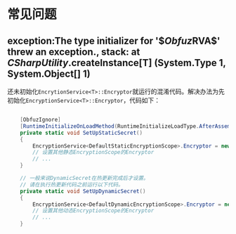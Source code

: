 # 常见问题

## exception:The type initializer for '$$Obfuz$RVA$' threw an exception., stack:  at $CSharpUtility.$createInstance[T] (System.Type 1, System.Object[] 1)

还未初始化`EncrytionService<T>::Encryptor`就运行的混淆代码。解决办法为先初始化`EncryptionService<T>::Encryptor`，代码如下：

```csharp

    [ObfuzIgnore]
    [RuntimeInitializeOnLoadMethod(RuntimeInitializeLoadType.AfterAssembliesLoaded)]
    private static void SetUpStaticSecret()
    {
        EncryptionService<DefaultStaticEncryptionScope>.Encryptor = new GeneratedEncryptionVirtualMachine(Resources.Load<TextAsset>("Obfuz/defaultStaticSecretKey").bytes);
        // 设置其他静态EncryptionScope的Encryptor
        // ...
    }

    // 一般来说DynamicSecret在热更新完成后才设置。
    // 请在执行热更新代码之前运行以下代码。
    private static void SetUpDynamicSecret()
    {
        EncryptionService<DefaultDynamicEncryptionScope>.Encryptor = new GeneratedEncryptionVirtualMachine(Resources.Load<TextAsset>("Obfuz/defaultDynamicSecretKey").bytes);
        // 设置其他动态EncryptionScope的Encryptor
        // ...
    }
```
